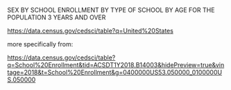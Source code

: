 SEX BY SCHOOL ENROLLMENT BY TYPE OF SCHOOL BY AGE FOR THE POPULATION 3 YEARS AND OVER 

https://data.census.gov/cedsci/table?q=United%20States

more specifically from:

https://data.census.gov/cedsci/table?q=School%20Enrollment&tid=ACSDT1Y2018.B14003&hidePreview=true&vintage=2018&t=School%20Enrollment&g=0400000US53.050000_0100000US.050000
